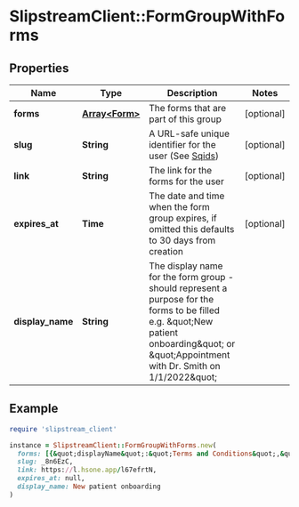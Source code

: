 # SlipstreamClient::FormGroupWithForms

## Properties

| Name | Type | Description | Notes |
| ---- | ---- | ----------- | ----- |
| **forms** | [**Array&lt;Form&gt;**](Form.md) | The forms that are part of this group | [optional] |
| **slug** | **String** | A URL-safe unique identifier for the user (See [Sqids](https://sqids.org)) | [optional] |
| **link** | **String** | The link for the forms for the user | [optional] |
| **expires_at** | **Time** | The date and time when the form group expires, if omitted this defaults to 30 days from creation | [optional] |
| **display_name** | **String** | The display name for the form group - should represent a purpose for the forms to be filled e.g. \&quot;New patient onboarding\&quot; or \&quot;Appointment with Dr. Smith on 1/1/2022\&quot; |  |

## Example

```ruby
require 'slipstream_client'

instance = SlipstreamClient::FormGroupWithForms.new(
  forms: [{&quot;displayName&quot;:&quot;Terms and Conditions&quot;,&quot;type&quot;:&quot;TermsAndConditions&quot;},{&quot;displayName&quot;:&quot;Patient Details&quot;,&quot;type&quot;:&quot;PatientDetails&quot;},{&quot;displayName&quot;:&quot;Medical History&quot;,&quot;type&quot;:&quot;MedicalHistory&quot;},{&quot;displayName&quot;:&quot;Oral Health&quot;,&quot;type&quot;:&quot;OralHealth&quot;},{&quot;displayName&quot;:&quot;Contact Consent&quot;,&quot;type&quot;:&quot;ContactConsent&quot;},{&quot;displayName&quot;:&quot;Health Screening&quot;,&quot;type&quot;:&quot;HealthScreening&quot;}],
  slug: _8n6EzC,
  link: https://l.hsone.app/l67efrtN,
  expires_at: null,
  display_name: New patient onboarding
)
```

